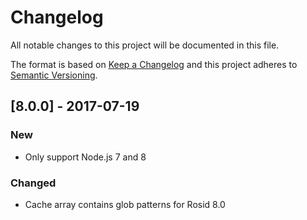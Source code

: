 # Changelog

All notable changes to this project will be documented in this file.

The format is based on [Keep a Changelog](http://keepachangelog.com/en/1.0.0/) and this project adheres to [Semantic Versioning](http://semver.org/spec/v2.0.0.html).

## [8.0.0] - 2017-07-19

### New

- Only support Node.js 7 and 8

### Changed

- Cache array contains glob patterns for Rosid 8.0